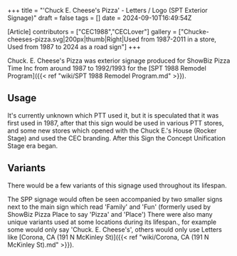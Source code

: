 +++
title = "'Chuck E. Cheese's Pizza' - Letters / Logo (SPT Exterior Signage)"
draft = false
tags = []
date = 2024-09-10T16:49:54Z

[Article]
contributors = ["CEC1988","CECLover"]
gallery = ["Chucke-cheeses-pizza.svg|200px|thumb|Right|Used from 1987-2011 in a store, Used from 1987 to 2024 as a road sign"]
+++

<b></b>Chuck. E. Cheese's Pizza<b></b> was exterior signage produced for ShowBiz Pizza Time Inc from around 1987 to 1992/1993 for the [SPT 1988 Remodel Program]({{< ref "wiki/SPT 1988 Remodel Program.md" >}}). 

<h2> Usage </h2>
It's currently unknown which PTT used it, but it is speculated that it was first used in 1987, after that this sign would be used in various PTT stores, and some new stores which opened with the Chuck E.'s House (Rocker Stage) and used the CEC branding. After this Sign the Concept Unification Stage era began.

<h2> Variants </h2>
There would be a few variants of this signage used throughout its lifespan.

The SPP signage would often be seen accompanied by two smaller signs next to the main sign which read 'Family' and 'Fun' (formerly used by ShowBiz Pizza Place to say 'Pizza' and 'Place') There were also many unique variants used at some locations during its lifespan., for example some would only say 'Chuck. E. Cheese's', others would only use Letters like [Corona, CA (191 N McKinley St)]({{< ref "wiki/Corona, CA (191 N McKinley St).md" >}}).
